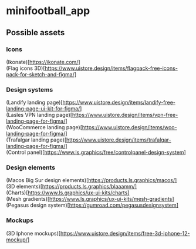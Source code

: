 # minifootball_app

## Possible assets

### Icons
(Ikonate)[https://ikonate.com/] <br>
(Flag icons 3D)[https://www.uistore.design/items/flagpack-free-icons-pack-for-sketch-and-figma/] <br>

### Design systems
(Landify landing page)[https://www.uistore.design/items/landify-free-landing-page-ui-kit-for-figma/] <br>
(Lasles VPN landing page)[https://www.uistore.design/items/vpn-free-landing-page-for-figma/] <br>
(WooCommerce landing page)[https://www.uistore.design/items/woo-landing-page-for-figma/] <br>
(Trafalgar landing page)[https://www.uistore.design/items/trafalgar-landing-page-for-figma/] <br>
(Control panel)[https://www.ls.graphics/free/controlpanel-design-system] <br>


### Design elements
(Macos Big Sur design elements)[https://products.ls.graphics/macos/] <br>
(3D elements)[https://products.ls.graphics/blaaamm/] <br>
(Charts)[https://www.ls.graphics/ux-ui-kits/charts] <br>
(Mesh gradients)[https://www.ls.graphics/ux-ui-kits/mesh-gradients] <br>
(Pegasus design system)[https://gumroad.com/pegasusdesignsystem] <br>


### Mockups
(3D Iphone mockups)[https://www.uistore.design/items/free-3d-iphone-12-mockup/] <br>